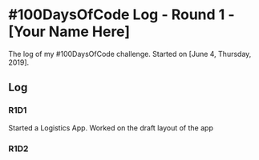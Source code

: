 # #100DaysOfCode Log - Round 1 - [Your Name Here]

The log of my #100DaysOfCode challenge. Started on [June 4, Thursday, 2019].

## Log

### R1D1 
Started a Logistics App. Worked on the draft layout of the app

### R1D2
